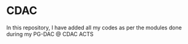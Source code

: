 # CDAC
In this repository, I have added all my codes as per the modules done during my PG-DAC @ CDAC ACTS 
